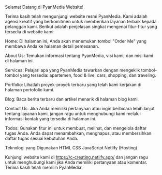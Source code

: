 Selamat Datang di PyanMedia Website!

Terima kasih telah mengunjungi website resmi PyanMedia. Kami adalah agensi kreatif yang berkomitmen untuk memberikan layanan terbaik kepada pelanggan kami. Berikut adalah penjelasan singkat mengenai fitur-fitur yang tersedia di website kami:

Home: Di halaman ini, Anda akan menemukan tombol "Order Me" yang membawa Anda ke halaman detail pemesanan.

About Us: Temukan informasi tentang PyanMedia, visi kami, dan misi kami di halaman ini.

Services: Pelajari apa yang PyanMedia tawarkan dengan mengeklik tombol-tombol yang tersedia: apartemen, food & live, cars, shopping, dan traveling.

Portfolio: Lihatlah proyek-proyek terbaru yang telah kami kerjakan di halaman portofolio kami.

Blog: Baca berita terbaru dan artikel menarik di halaman blog kami.

Contact Us: Jika Anda memiliki pertanyaan atau ingin berbicara lebih lanjut tentang layanan kami, jangan ragu untuk menghubungi kami melalui informasi kontak yang tersedia di halaman ini.

Todos: Gunakan fitur ini untuk membuat, melihat, dan mengelola daftar tugas Anda. Anda dapat menambahkan, menghapus, atau membersihkan daftar tugas sesuai kebutuhan Anda.

Teknologi yang Digunakan
HTML
CSS
JavaScript
Netlify (Hosting)

Kunjungi website kami di https://c-creating.netlify.app/ dan jangan ragu untuk menghubungi kami jika Anda memiliki pertanyaan atau komentar. Terima kasih telah memilih PyanMedia!
